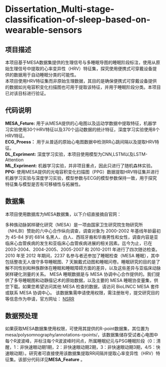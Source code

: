 # Dissertation_Multi-stage-classification-of-sleep-based-on-wearable-sensors
## 项目描述
本项目基于MESA数据集提供的生理信号与多睡眠导图的睡眠阶段标注，使用从原始生理信号中提取的心率变异性（HRV）特征集，探究使用便携式可穿戴设备提供的数据用于自动睡眠分类的可能性。  
本项目使用HRV特征集而非原始生理数据，其目的是确保便携式可穿戴设备提供的数据如光电容积变化扫描图也可用于提取该特征，并用于睡眠阶段分类。本项目已对该目标进行验证。
## 代码说明
**MESA_Feture:** 用于从MESA提供的心电图以及运动学数据中提取特征，机器学习实验使用30个HRV特征以及370个运动数据的统计特征，深度学习实验使用8个HRV特征。  
**ECG_Proess：** 用于从普适的原始心电图数据中检测RR心跳间隔以及提取HRV特征。  
**DL_Expriment:** 深度学习实验，本项目使用模型为CNN,LSTM以及LSTM-Attention  
**ML_Expriment:** 机器学习实验，并非项目重点，因此只进行了随机森林实验。  
**PPG:** 使用MESA提供的光电容积变化扫描图（PPG）数据提取HRV特征集并进行机器学习实验与深度学习实验，模型参数与ECG的模型参数保持一致，用于探究特征集与模型是否有可移植性与拓展性。 
## 数据集
本项目使用数据库为MESA数据集，以下介绍直接摘自官网： 

多种族动脉粥样硬化研究（MESA）是一项由国家卫生研究院生物研究所（NHLBI）赞助的六中心合作纵向调查，调查对象为 2000-2002 年基线年龄最初为 45-84 岁的 6814 名黑人、白人、西班牙裔和华裔男性和女性，调查内容是亚临床心血管疾病的发生和亚临床心血管疾病进展的相关因素。迄今为止，已在 2003-2004、2004-2005、2005-2007 和 2010-2011 年进行了四次随访检查。2010 年至 2012 年期间，2237 名参与者还参加了睡眠检查（MESA 睡眠），其中包括整夜无人值守多导睡眠图、7 天腕戴式动图和睡眠问卷。睡眠研究的目的是了解不同性别和种族群体在睡眠和睡眠障碍方面的差异，以及这些差异与亚临床动脉粥样硬化测量的关系。
MESA 睡眠数据是与 MESA 协调中心合作提供的。我们提供了多导睡眠图和动静描记术的原始数据，以及主要的 MESA 睡眠协变量集，供您下载。如果您希望访问其他 MESA 检查的数据，请访问 BioLINCC MESA 套件或联系 MESA 协调中心。
该数据集需申请使用权限，需注册账号，提交研究目的等信息作为申请，官方网址： [NSRR](https://sleepdata.org/datasets/mesa)

## 数据预处理
如果获取MESA数据集使用权限，可使用其提供的R-point数据集，其位置为mesa/polysomnography/annotations-rpoints/，该数据集储存受试者心电图中每个R波波峰，并标注每个R波波峰时间点，所属睡眠纪元与PSG睡眠阶段（0：清醒，1：非快速眼动期1期，2：非快速眼动期2期，3：非快速眼动期3期，4/5：快速眼动期）。研究者可直接使用该数据集提取RR间隔并提取心率变异性（HRV）特征集。该部分代码详见**MESA_Feature** 。
